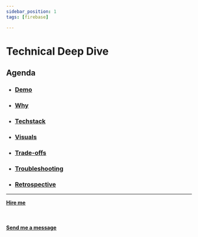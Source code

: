 ```yaml
---
sidebar_position: 1
tags: [firebase]

---
```


# Technical Deep Dive



## Agenda
* ### [Demo](/docs/projects/Hackernews%20Webscraper/demo)
* ### [Why](/docs/projects/Hackernews%20Webscraper/why)
* ###  [Techstack](/docs/projects/Hackernews%20Webscraper/Techstack)
* ###  [Visuals](/docs/projects/Hackernews%20Webscraper/visuals)
* ###  [Trade-offs](/docs/projects/Hackernews%20Webscraper/tradeoffs)
* ###  [Troubleshooting](/docs/projects/Hackernews%20Webscraper/troubleshooting)
* ###  [Retrospective](/docs/projects/Hackernews%20Webscraper/retrospective)


<hr></hr>

<a href="https://calendly.com/mattherzog/business-chat" target="_blank"><b><u>Hire me</u></b></a>
<br></br>
<br></br>
<a href="mailto:matt@mattherzog.me" target="_blank"><b><u>Send me a message</u></b></a>
